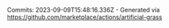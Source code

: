 Commits: 2023-09-09T15:48:16.336Z - Generated via https://github.com/marketplace/actions/artificial-grass
<br>
